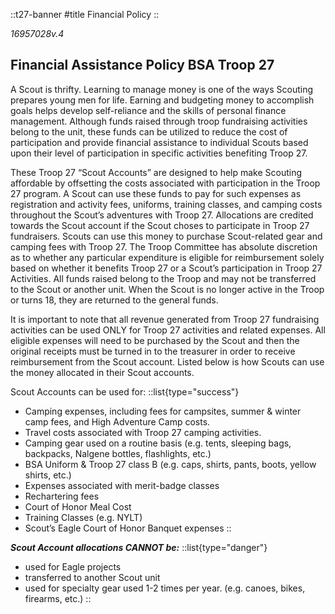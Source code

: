 
::t27-banner
#title
Financial Policy
::

*16957028v.4*

## Financial Assistance Policy BSA Troop 27

A Scout is thrifty. Learning to manage money is one of the ways Scouting prepares young men for life. Earning and budgeting money to accomplish goals helps develop self-reliance and the skills of personal finance management. Although funds raised through troop fundraising activities belong to the unit, these funds can be utilized to reduce the cost of participation and provide financial assistance to individual Scouts based upon their level of participation in specific activities benefiting Troop 27.

These Troop 27 “Scout Accounts” are designed to help make Scouting affordable by offsetting the costs associated with participation in the Troop 27 program. A Scout can use these funds to pay for such expenses as registration and activity fees, uniforms, training classes, and camping costs throughout the Scout’s adventures with Troop 27. Allocations are credited towards the Scout account if the Scout choses to participate in Troop 27 fundraisers. Scouts can use this money to purchase Scout-related gear and camping fees with Troop 27. The Troop Committee has absolute discretion as to whether any particular expenditure is eligible for reimbursement solely based on whether it benefits Troop 27 or a Scout’s participation in Troop 27 Activities. All funds raised belong to the Troop and may not be transferred to the Scout or another unit. When the Scout is no longer active in the Troop or turns 18, they are returned to the general funds.

It is important to note that all revenue generated from Troop 27 fundraising activities can be used ONLY for Troop 27 activities and related expenses. All eligible expenses will need to be purchased by the Scout and then the original receipts must be turned in to the treasurer in order to receive reimbursement from the Scout account. Listed below is how Scouts can use the money allocated in their Scout accounts.

Scout Accounts can be used for:
::list{type="success"}
- Camping expenses, including fees for campsites, summer & winter camp fees, and High Adventure Camp costs.
- Travel costs associated with Troop 27 camping activities.
- Camping gear used on a routine basis (e.g. tents, sleeping bags, backpacks, Nalgene bottles, flashlights, etc.)
- BSA Uniform & Troop 27 class B (e.g. caps, shirts, pants, boots, yellow shirts, etc.)
- Expenses associated with merit-badge classes
- Rechartering fees
- Court of Honor Meal Cost
- Training Classes (e.g. NYLT)
- Scout’s Eagle Court of Honor Banquet expenses
::

***Scout Account allocations CANNOT be:***
::list{type="danger"}
- used for Eagle projects
- transferred to another Scout unit
- used for specialty gear used 1-2 times per year. (e.g. canoes, bikes, firearms, etc.)
::